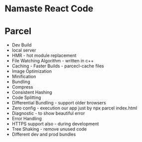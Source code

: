 # Namaste React Code

# Parcel

- Dev Build
- local server
- HMR - hot module replacement
- File Watching Algorithm - written in c++
- Caching - Faster Builds - parcecl-cache files
- Image Optimization
- Minification
- Bundling
- Compress
- Consistent Hashing
- Code Splitting
- Differential Bundling - support older browsers
- Zero config - execution our app just by npx parcel index.html
- Diagnostic - to show beautiful error
- Error Handling
- HTTPS support also - during development
- Tree Shaking - remove unused code
- Different dev and prod bundles
